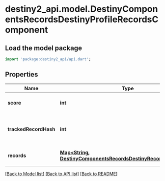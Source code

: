 # destiny2_api.model.DestinyComponentsRecordsDestinyProfileRecordsComponent

## Load the model package
```dart
import 'package:destiny2_api/api.dart';
```

## Properties
Name | Type | Description | Notes
------------ | ------------- | ------------- | -------------
**score** | **int** | Your \&quot;Triumphs\&quot; score. | [optional] [default to null]
**trackedRecordHash** | **int** | If this profile is tracking a record, this is the hash identifier of the record it is tracking. | [optional] [default to null]
**records** | [**Map&lt;String, DestinyComponentsRecordsDestinyRecordComponent&gt;**](DestinyComponentsRecordsDestinyRecordComponent.md) |  | [optional] [default to {}]

[[Back to Model list]](../README.md#documentation-for-models) [[Back to API list]](../README.md#documentation-for-api-endpoints) [[Back to README]](../README.md)


